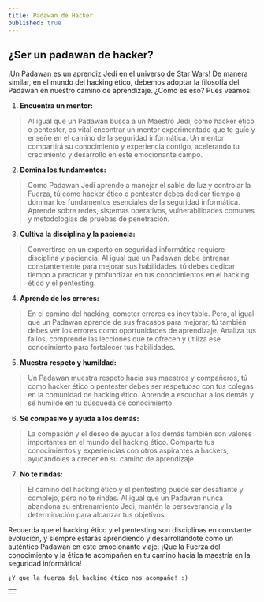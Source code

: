 ```yaml
---
title: Padawan de Hacker
published: true
---
```


## ¿Ser un padawan de hacker?

¡Un Padawan es un aprendiz Jedi en el universo de Star Wars! De manera similar, en el mundo del hacking ético, debemos adoptar la filosofía del Padawan en nuestro camino de aprendizaje. ¿Como es eso? Pues veamos:

1. **Encuentra un mentor:** 
> Al igual que un Padawan busca a un Maestro Jedi, como hacker ético o pentester, es vital encontrar un mentor experimentado que te guíe y enseñe en el camino de la seguridad informática. Un mentor compartirá su conocimiento y experiencia contigo, acelerando tu crecimiento y desarrollo en este emocionante campo.

2. **Domina los fundamentos:** 
> Como Padawan Jedi aprende a manejar el sable de luz y controlar la Fuerza, tú como hacker ético o pentester debes dedicar tiempo a dominar los fundamentos esenciales de la seguridad informática. Aprende sobre redes, sistemas operativos, vulnerabilidades comunes y metodologías de pruebas de penetración.

3. **Cultiva la disciplina y la paciencia:** 
> Convertirse en un experto en seguridad informática requiere disciplina y paciencia. Al igual que un Padawan debe entrenar constantemente para mejorar sus habilidades, tú debes dedicar tiempo a practicar y profundizar en tus conocimientos en el hacking ético y el pentesting.

4. **Aprende de los errores:**
> En el camino del hacking, cometer errores es inevitable. Pero, al igual que un Padawan aprende de sus fracasos para mejorar, tú también debes ver los errores como oportunidades de aprendizaje. Analiza tus fallos, comprende las lecciones que te ofrecen y utiliza ese conocimiento para fortalecer tus habilidades.

5. **Muestra respeto y humildad:**
> Un Padawan muestra respeto hacia sus maestros y compañeros, tú como hacker ético o pentester debes ser respetuoso con tus colegas en la comunidad de hacking ético. Aprende a escuchar a los demás y sé humilde en tu búsqueda de conocimiento.

6. **Sé compasivo y ayuda a los demás:**
> La compasión y el deseo de ayudar a los demás también son valores importantes en el mundo del hacking ético. Comparte tus conocimientos y experiencias con otros aspirantes a hackers, ayudándoles a crecer en su camino de aprendizaje.

7. **No te rindas:**
> El camino del hacking ético y el pentesting puede ser desafiante y complejo, pero no te rindas. Al igual que un Padawan nunca abandona su entrenamiento Jedi, mantén la perseverancia y la determinación para alcanzar tus objetivos.

Recuerda que el hacking ético y el pentesting son disciplinas en constante evolución, y siempre estarás aprendiendo y desarrollándote como un auténtico Padawan en este emocionante viaje. ¡Que la Fuerza del conocimiento y la ética te acompañen en tu camino hacia la maestría en la seguridad informática!

```
¡Y que la fuerza del hacking ético nos acompañe! :)
```

|   |
|:--|
|   |